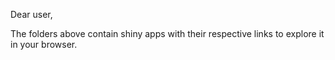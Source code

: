 Dear user,

The folders above contain shiny apps with their respective links to explore it in your browser.
